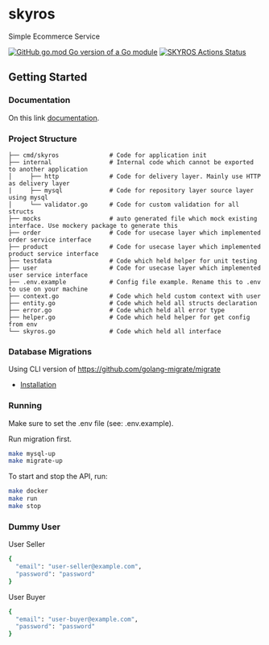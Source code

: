# skyros
Simple Ecommerce Service

[![GitHub go.mod Go version of a Go module](https://img.shields.io/badge/Go-v1.16-green)](https://github.com/situmorangbastian/skyros/blob/main/go.mod)
[![SKYROS Actions Status](https://github.com/situmorangbastian/skyros/actions/workflows/test.yml/badge.svg)](https://github.com/situmorangbastian/skyros/actions?query=workflow%3Atest)


## Getting Started

### Documentation

On this link [documentation](https://app.swaggerhub.com/apis-docs/situmorangbastian/skyros/1.0.0).

### Project Structure
```
├── cmd/skyros              # Code for application init
├── internal                # Internal code which cannot be exported to another application
│     ├── http              # Code for delivery layer. Mainly use HTTP as delivery layer
|     ├── mysql             # Code for repository layer source layer using mysql
│     └── validator.go      # Code for custom validation for all structs
├── mocks                   # auto generated file which mock existing interface. Use mockery package to generate this
├── order                   # Code for usecase layer which implemented order service interface
├── product                 # Code for usecase layer which implemented product service interface
├── testdata                # Code which held helper for unit testing
├── user                    # Code for usecase layer which implemented user service interface
├── .env.example            # Config file example. Rename this to .env to use on your machine
├── context.go              # Code which held custom context with user
├── entity.go               # Code which held all structs declaration
├── error.go                # Code which held all error type
├── helper.go               # Code which held helper for get config from env
└── skyros.go               # Code which held all interface
```

### Database Migrations
Using CLI version of https://github.com/golang-migrate/migrate

* [Installation](https://github.com/golang-migrate/migrate/tree/master/cmd/migrate)

### Running

Make sure to set the .env file (see: .env.example).

Run migration first.

```bash
make mysql-up
make migrate-up
```

To start and stop the API, run:

```bash
make docker
make run
make stop
```

### Dummy User

User Seller
```bash
{
  "email": "user-seller@example.com",
  "password": "password"
}
```

User Buyer
```bash
{
  "email": "user-buyer@example.com",
  "password": "password"
}
```
